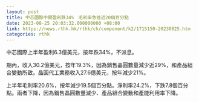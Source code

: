 ```yaml
---
layout: post
title: 中芯國際中期盈利跌34%　毛利率急挫近20個百分點
date: 2023-08-25 20:03:32.000000000 +08:00
link: https://news.rthk.hk/rthk/ch/component/k2/1715150-20230825.htm
categories: rthk
---
```


中芯國際上半年盈利6.3億美元，按年跌34%，不派息。

期內，收入30.2億美元，按年19.3%，因為銷售晶圓數量減少近29%，和產品組合變動所致。晶圓代工業務收入27.6億美元，按年減少21%。

上半年毛利率20.6%，按年減少19.5個百分點。淨利率24.2%，下跌7.8個百分點。兩者下降，因為銷售晶圓數量減少、產品組合變動和產能利用率下降。
